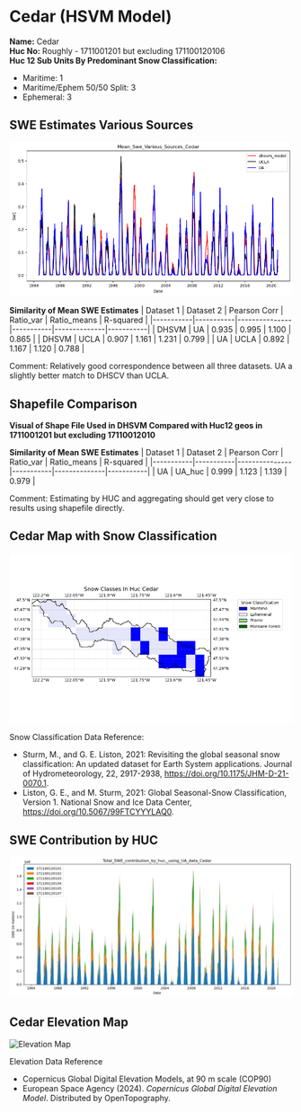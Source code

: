 # Cedar (HSVM Model) 


**Name:**             Cedar <br>
**Huc No:**           Roughly - 1711001201 but excluding 171100120106 <br> 
**Huc 12 Sub Units By Predominant Snow Classification:**
- Maritime: 1
- Maritime/Ephem 50/50 Split: 3
- Ephemeral: 3

## SWE Estimates Various Sources 
![](../basic_maps/Mean_Swe_Various_Sources_Cedar.png)

**Similarity of Mean SWE Estimates**
| Dataset 1 | Dataset 2 | Pearson Corr | Ratio_var | Ratio_means | R-squared |
|-----------|-----------|---------------|-----------|--------------|-----------|
| DHSVM     | UA        | 0.935         | 0.995     | 1.100        | 0.865     |
| DHSVM     | UCLA      | 0.907         | 1.161     | 1.231        | 0.799     |
| UA        | UCLA      | 0.892         | 1.167     | 1.120        | 0.788     |

Comment: Relatively good correspondence between all three datasets.  UA a slightly better match to DHSCV than UCLA.  
  
## Shapefile Comparison 
**Visual of Shape File Used in DHSVM Compared with Huc12 geos in 1711001201 but excluding 17110012010**

**Similarity of Mean SWE Estimates**
| Dataset 1 | Dataset 2 | Pearson Corr | Ratio_var | Ratio_means | R-squared |
|-----------|-----------|---------------|-----------|--------------|-----------|
| UA        | UA_huc    | 0.999         | 1.123     | 1.139        | 0.979     |

Comment: Estimating by HUC and aggregating should get very close to results using shapefile directly.  

## Cedar Map with Snow Classification 

![](../basic_maps/Snow_classes_in_Cedar.png)

Snow Classification Data Reference: 
- Sturm, M., and G. E. Liston, 2021: Revisiting the global seasonal snow classification: An updated dataset for Earth System applications.  Journal of Hydrometeorology, 22, 2917-2938, https://doi.org/10.1175/JHM-D-21-0070.1.
- Liston, G. E., and M. Sturm, 2021: Global Seasonal-Snow Classification, Version 1. National Snow and Ice Data Center, https://doi.org/10.5067/99FTCYYYLAQ0.

## SWE Contribution by HUC 
![](../basic_maps/Total_SWE_contribution_by_huc_using_UA_data_for_Cedar.png)

## Cedar Elevation Map 
![Elevation Map]()

Elevation Data Reference 
- Copernicus Global Digital Elevation Models, at 90 m scale (COP90)
- European Space Agency (2024).  <i>Copernicus Global Digital Elevation Model</i>.  Distributed by OpenTopography. 
